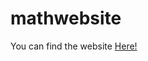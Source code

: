 # mathwebsite
You can find the website <a href="https://mona1afshar.github.io/mathwebsite/">Here!</a>
